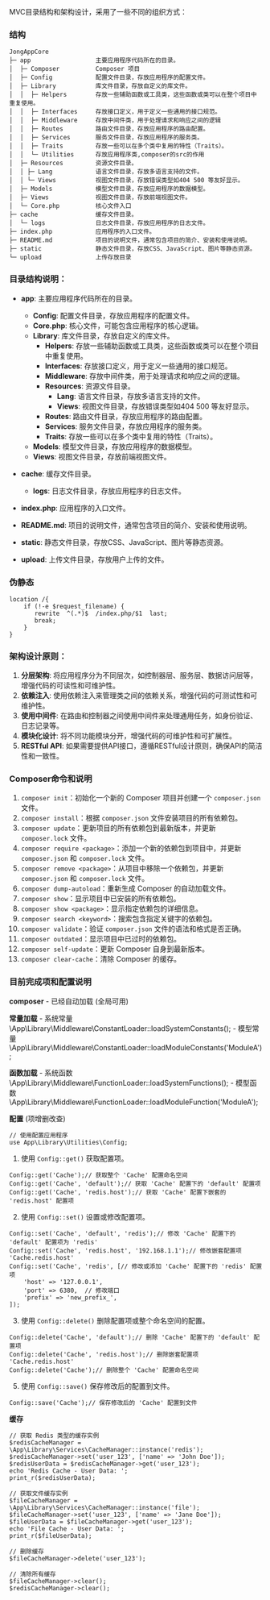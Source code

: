 MVC目录结构和架构设计，采用了一些不同的组织方式：

### 结构
```
JongAppCore
├─ app 					主要应用程序代码所在的目录。
│  ├─ Composer			Composer 项目
│  ├─ Config 			配置文件目录，存放应用程序的配置文件。
│  ├─ Library 			库文件目录，存放自定义的库文件。
│  │  ├─ Helpers 		存放一些辅助函数或工具类，这些函数或类可以在整个项目中重复使用。
│  │  ├─ Interfaces 	存放接口定义，用于定义一些通用的接口规范。
│  │  ├─ Middleware 	存放中间件类，用于处理请求和响应之间的逻辑
│  │  ├─ Routes 		路由文件目录，存放应用程序的路由配置。
│  │  ├─ Services 		服务文件目录，存放应用程序的服务类。
│  │  ├─ Traits 		存放一些可以在多个类中复用的特性（Traits）。
│  │  └─ Utilities 		存放应用程序类,composer的src的作用
│  ├─ Resources 		资源文件目录。
│  │ ├─ Lang 			语言文件目录，存放多语言支持的文件。
│  │ └─ Views 			视图文件目录，存放错误类型如404 500 等友好显示。
│  ├─ Models			模型文件目录，存放应用程序的数据模型。 
│  ├─ Views 			视图文件目录，存放前端视图文件。
│  └─ Core.php 			核心文件入口
├─ cache 				缓存文件目录。
│  └─ logs 				日志文件目录，存放应用程序的日志文件。
├─ index.php 			应用程序的入口文件。
├─ README.md 			项目的说明文件，通常包含项目的简介、安装和使用说明。
├─ static 				静态文件目录，存放CSS、JavaScript、图片等静态资源。
└─ upload 				上传存放目录
```

### 目录结构说明：
- **app**: 主要应用程序代码所在的目录。
  - **Config**: 配置文件目录，存放应用程序的配置文件。
  - **Core.php**: 核心文件，可能包含应用程序的核心逻辑。
  - **Library**: 库文件目录，存放自定义的库文件。
    - **Helpers**: 存放一些辅助函数或工具类，这些函数或类可以在整个项目中重复使用。
    - **Interfaces**: 存放接口定义，用于定义一些通用的接口规范。
    - **Middleware**: 存放中间件类，用于处理请求和响应之间的逻辑。
    - **Resources**: 资源文件目录。
      - **Lang**: 语言文件目录，存放多语言支持的文件。
      - **Views**: 视图文件目录，存放错误类型如404 500 等友好显示。
    - **Routes**: 路由文件目录，存放应用程序的路由配置。
    - **Services**: 服务文件目录，存放应用程序的服务类。
    - **Traits**: 存放一些可以在多个类中复用的特性（Traits）。
  - **Models**: 模型文件目录，存放应用程序的数据模型。
  - **Views**: 视图文件目录，存放前端视图文件。
  
- **cache**: 缓存文件目录。
  - **logs**: 日志文件目录，存放应用程序的日志文件。
- **index.php**: 应用程序的入口文件。
- **README.md**: 项目的说明文件，通常包含项目的简介、安装和使用说明。
- **static**: 静态文件目录，存放CSS、JavaScript、图片等静态资源。
- **upload**: 上传文件目录，存放用户上传的文件。

### 伪静态
```
location /{
    if (!-e $request_filename) {
       rewrite  ^(.*)$  /index.php/$1  last;
       break;
    }
}
```


### 架构设计原则：
1. **分层架构**: 将应用程序分为不同层次，如控制器层、服务层、数据访问层等，增强代码的可读性和可维护性。
2. **依赖注入**: 使用依赖注入来管理类之间的依赖关系，增强代码的可测试性和可维护性。
3. **使用中间件**: 在路由和控制器之间使用中间件来处理通用任务，如身份验证、日志记录等。
4. **模块化设计**: 将不同功能模块分开，增强代码的可维护性和可扩展性。
5. **RESTful API**: 如果需要提供API接口，遵循RESTful设计原则，确保API的简洁性和一致性。


### Composer命令和说明
1. `composer init`：初始化一个新的 Composer 项目并创建一个 `composer.json` 文件。
2. `composer install`：根据 `composer.json` 文件安装项目的所有依赖包。
3. `composer update`：更新项目的所有依赖包到最新版本，并更新 `composer.lock` 文件。
4. `composer require <package>`：添加一个新的依赖包到项目中，并更新 `composer.json` 和 `composer.lock` 文件。
5. `composer remove <package>`：从项目中移除一个依赖包，并更新 `composer.json` 和 `composer.lock` 文件。
6. `composer dump-autoload`：重新生成 Composer 的自动加载文件。
7. `composer show`：显示项目中已安装的所有依赖包。
8. `composer show <package>`：显示指定依赖包的详细信息。
9. `composer search <keyword>`：搜索包含指定关键字的依赖包。
10. `composer validate`：验证 `composer.json` 文件的语法和格式是否正确。
11. `composer outdated`：显示项目中已过时的依赖包。
12. `composer self-update`：更新 Composer 自身到最新版本。
13. `composer clear-cache`：清除 Composer 的缓存。

### 目前完成项和配置说明

**composer**
		- 已经自动加载 (全局可用)

**常量加载**
		- 系统常量 \App\Library\Middleware\ConstantLoader::loadSystemConstants();
		- 模型常量 \App\Library\Middleware\ConstantLoader::loadModuleConstants('ModuleA');

**函数加载**
		- 系统函数 \App\Library\Middleware\FunctionLoader::loadSystemFunctions();
		- 模型函数 \App\Library\Middleware\FunctionLoader::loadModuleFunction('ModuleA');

**配置** (项增删改查)

```
// 使用配置应用程序
use App\Library\Utilities\Config;
```

1. 使用 `Config::get()` 获取配置项。
```
Config::get('Cache');// 获取整个 'Cache' 配置命名空间
Config::get('Cache', 'default');// 获取 'Cache' 配置下的 'default' 配置项
Config::get('Cache', 'redis.host');// 获取 'Cache' 配置下嵌套的 'redis.host' 配置项
```
2. 使用 `Config::set()` 设置或修改配置项。

```
Config::set('Cache', 'default', 'redis');// 修改 'Cache' 配置下的 'default' 配置项为 'redis'
Config::set('Cache', 'redis.host', '192.168.1.1');// 修改嵌套配置项 'Cache.redis.host'
Config::set('Cache', 'redis', [// 修改或添加 'Cache' 配置下的 'redis' 配置项
	'host' => '127.0.0.1',
	'port' => 6380,  // 修改端口
	'prefix' => 'new_prefix_',
]);
```
		
3. 使用 `Config::delete()` 删除配置项或整个命名空间的配置。

```
Config::delete('Cache', 'default');// 删除 'Cache' 配置下的 'default' 配置项
Config::delete('Cache', 'redis.host');// 删除嵌套配置项 'Cache.redis.host'
Config::delete('Cache');// 删除整个 'Cache' 配置命名空间
```
5. 使用 `Config::save()` 保存修改后的配置到文件。

```
Config::save('Cache');// 保存修改后的 'Cache' 配置到文件
```

**缓存**

```
// 获取 Redis 类型的缓存实例
$redisCacheManager = \App\Library\Services\CacheManager::instance('redis');
$redisCacheManager->set('user_123', ['name' => 'John Doe']);
$redisUserData = $redisCacheManager->get('user_123');
echo 'Redis Cache - User Data: ';
print_r($redisUserData);

// 获取文件缓存实例
$fileCacheManager = \App\Library\Services\CacheManager::instance('file');
$fileCacheManager->set('user_123', ['name' => 'Jane Doe']);
$fileUserData = $fileCacheManager->get('user_123');
echo 'File Cache - User Data: ';
print_r($fileUserData);

// 删除缓存
$fileCacheManager->delete('user_123');

// 清除所有缓存
$fileCacheManager->clear(); 
$redisCacheManager->clear();
```
		

